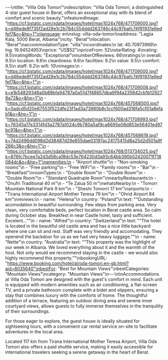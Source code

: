 ---\ntitle: "Villa Oda Tomori"\ndescription: "Villa Oda Tomori, a distinguished 4-star guest house in Berat, offers an exceptional stay with its blend of comfort and scenic beauty."\nfeaturedImage: "https://cf.bstatic.com/xdata/images/hotel/max1024x768/471709000.jpg?k=d46ede8f735f2ad28e1c2b784c554ddd263746c44c97bafc74f91931e6edfef7&o=&hp=1"\nlanguage: en\nslug: villa-oda-tomori\naddress: "Lagjia Kala, 5000 Berat, Albania"\ncity: "Berat"\nlocation: "Berat"\naccommodationType: "villa"\ncoordinates:\n  lat: 40.70973969\n  lng: 19.94524953\nprice: "US$52"\npriceFrom: 52\nstarRating: 4\nrating: 9.5\nratingWords: "Exceptional"\nnumberOfReviews: 66\nratings:\n  overall: 9.5\n  location: 9.6\n  cleanliness: 9.6\n  facilities: 9.2\n  value: 9.5\n  comfort: 9.5\n  staff: 9.2\n  wifi: 10\nimages:\n  - "https://cf.bstatic.com/xdata/images/hotel/max1024x768/471709000.jpg?k=d46ede8f735f2ad28e1c2b784c554ddd263746c44c97bafc74f91931e6edfef7&o=&hp=1"\n  - "https://cf.bstatic.com/xdata/images/hotel/max1024x768/471709008.jpg?k=e1b54829348a0b88bfa94787a0a51d7f48657dba9f94a235642cb1b129278a72&o=&hp=1"\n  - "https://cf.bstatic.com/xdata/images/hotel/max1024x768/457068500.jpg?k=0adcd5d20e67553f522dfe23f1ad3a73980b8c1ccf600ad316fa5cf01a8efab1&o=&hp=1"\n  - "https://cf.bstatic.com/xdata/images/hotel/max1024x768/471708993.jpg?k=76345a17e3314fd3a2787a1024c9b780a5af9ca6695e08d853e56401ed97bc91&o=&hp=1"\n  - "https://cf.bstatic.com/xdata/images/hotel/max1024x768/457068619.jpg?k=74d2496dd098d2d38487d29e855dae03197ac24175415d8a25d2d501a9f266c3&o=&hp=1"\n  - "https://cf.bstatic.com/xdata/images/hotel/max1024x768/513734025.jpg?k=876fc7bcee7a2d3d58ca18dc53e764230d3a93c64bb390b52420071f718084dc&o=&hp=1"\namenities:\n  - "Airport shuttle"\n  - "Non-smoking rooms"\n  - "Free parking"\n  - "Free WiFi"\n  - "Family rooms"\n  - "Bar"\n  - "Breakfast"\nroomTypes:\n  - "Double Room"\n  - "Double Room"\n  - "Double Room"\n  - "Standard Quadruple Room"\nnearbyRestaurants:\n  - "Onufri Traditional 40 m"\n  - "Te Zalua 50 m"\nwhatsNearby:\n  - "Tomorr Mountain National Park 9 km"\n  - "Sheshi Tomorri 17 km"\nairports:\n  - "Tirana International Airport Mother Teresa 79 km"\n  - "Ohrid Airport 84 km"\nreviews:\n  - name: "Helena"\n    country: "Poland"\n    text: "“Outstanding acomodation in beautiful surrounding. Few steps from parking area. Very clean, very comfortable beds, perfect location in Berat castle area. So calm during October stay. Breakfest in near Castle hotel, tasty and sufficient. Excelent...”"\n  - name: "Alfred"\n    country: "Switzerland"\n    text: "“The hotel is located in the beautiful old castle area and has a nice little backyard where one can sit and rest. Staff was very friendly and accomodating. They openend the backdoor for us as we had very heavy luggage.”"\n  - name: "Nette"\n    country: "Australia"\n    text: "“This property was the highlight of our week in Albania. We loved everything about it and the warmth of the host. Not only would we recommend staying in the castle - we would also highly recommend this property.”"\nbookingURL: "https://www.booking.com/hotel/al/oda-tomori.en-gb.html?aid=8035640"\nbestFor: "Best for Mountain Views"\nbestCategories: "Mountain Views"\ncategory: "Mountain Views"\n---\n\nAccommodations at Villa Oda Tomori are designed with the guest's comfort in mind. Each unit is equipped with modern amenities such as air conditioning, a flat-screen TV, and a private bathroom complete with a bidet and slippers, ensuring a stay that combines luxury with the comforts of home. The thoughtful addition of a terrace, featuring an outdoor dining area and serene inner courtyard views, allows guests to fully immerse themselves in the tranquility of their surroundings.

For those eager to explore, the guest house is ideally situated for sightseeing tours, with a convenient car rental service on-site to facilitate adventures in the local area. 

Located 117 km from Tirana International Mother Teresa Airport, Villa Oda Tomori also offers a paid shuttle service, making it easily accessible for international travelers seeking a serene getaway in the heart of Berat.